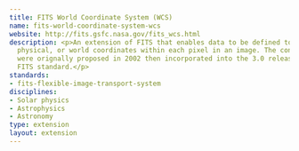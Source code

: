 ```yaml
---
title: FITS World Coordinate System (WCS)
name: fits-world-coordinate-system-wcs
website: http://fits.gsfc.nasa.gov/fits_wcs.html
description: <p>An extension of FITS that enables data to be defined to specify
  physical, or world coordinates within each pixel in an image. The conventions
  were orignally proposed in 2002 then incorporated into the 3.0 release of the
  FITS standard.</p>
standards:
- fits-flexible-image-transport-system
disciplines:
- Solar physics
- Astrophysics
- Astronomy
type: extension
layout: extension
---
```


